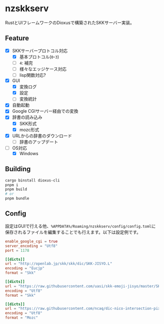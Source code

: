 # nzskkserv

RustとUIフレームワークのDioxusで構築されたSKKサーバー実装。

## Feature

- [x] SKKサーバープロトコル対応
  - [x] 基本プロトコル(`0`-`3`)
  - [ ] `4`: 補完
  - [ ] 様々なエッジケース対応
  - [ ] lisp関数対応?
- [x] GUI
  - [x] 変換ログ
  - [x] 設定
  - [ ] 変換統計
- [x] 自動起動
- [x] Google CGIサーバー経由での変換
- [x] 辞書の読み込み
  - [x] SKK形式
  - [x] mozc形式
- [x] URLからの辞書のダウンロード
  - [ ] 辞書のアップデート
- [ ] OS対応
  - [x] Windows

## Building

```sh
cargo binstall dioxus-cli
pnpm i
pnpm build
# or
pnpm bundle
```

## Config

設定はGUIで行える他、`%APPDATA%/Roaming/nzskkserv/config/config.toml`に保存されるファイルを編集することでも行えます。以下は設定例です。

```toml
enable_google_cgi = true
server_encoding = "Utf8"
port = 1178

[[dicts]]
url = "http://openlab.jp/skk/skk/dic/SKK-JISYO.L"
encoding = "Eucjp"
format = "Skk"

[[dicts]]
url = "https://raw.githubusercontent.com/uasi/skk-emoji-jisyo/master/SKK-JISYO.emoji.utf8"
encoding = "Utf8"
format = "Skk"

[[dicts]]
url = "https://raw.githubusercontent.com/ncaq/dic-nico-intersection-pixiv/master/public/dic-nico-intersection-pixiv-google.txt"
encoding = "Utf8"
format = "Mozc"
```
